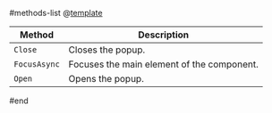 #methods-list
@[template](/_contentTemplates/common/parameters-table-styles.md#table-layout)

| Method | Description |
| --- | --- |
| `Close` | Closes the popup. |
| `FocusAsync` | Focuses the main element of the component. |
| `Open` | Opens the popup. |
#end
